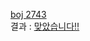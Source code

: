 [boj 2743](https://www.acmicpc.net/problem/2743)  
결과 : [맞았습니다!!](https://www.acmicpc.net/source/share/78d3b906044f4f3b88c1f80f94c6a115)